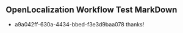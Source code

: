 ## OpenLocalization Workflow Test MarkDown
* a9a042ff-630a-4434-bbed-f3e3d9baa078 thanks!

<!--HONumber=Sep16_HO1-->


